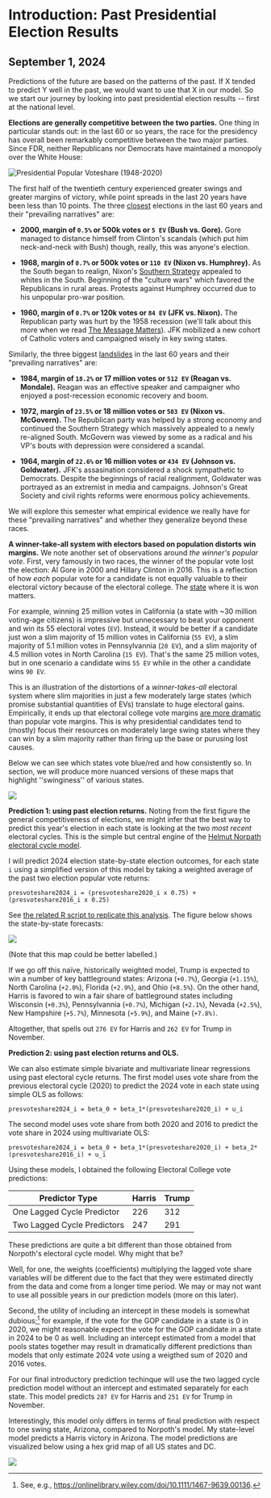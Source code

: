 # Introduction: Past Presidential Election Results
## September 1, 2024

Predictions of the future are based on the patterns of the past. If X tended to predict Y well in the past, we would want to use that X in our model. So we start our journey by looking into past presidential election results -- first at the national level. 

**Elections are generally competitive between the two parties.** One thing in particular stands out: in the last 60 or so years, the race for the presidency has overall been remarkably competitive between the two major parties. Since FDR, neither Republicans nor Democrats have maintained a monopoly over the White House:

![Presidential Popular Voteshare (1948-2020)](../figures/PV_national_historical.png)

The first half of the twentieth century experienced greater swings and greater margins of victory, while point spreads in the last 20 years have been less than 10 points. The three <u>closest</u> elections in the last 60 years and their "prevailing narratives" are:

* **2000, margin of `0.5%` or 500k votes or `5 EV` (Bush vs. Gore).** Gore managed to distance himself from Clinton's scandals (which put him neck-and-neck with Bush) though, really, this was anyone's election.

* **1968, margin of `0.7%` or 500k votes or `110 EV` (Nixon vs. Humphrey).** As the South began to realign, Nixon's [Southern Strategy](https://en.wikipedia.org/wiki/Southern_strategy) appealed to whites in the South. Beginning of the "culture wars" which favored the Republicans in rural areas. Protests against Humphrey occurred due to his unpopular pro-war position.

* **1960, margin of `0.7%` or 120k votes or `84 EV` (JFK vs. Nixon).** The Republican party was hurt by the 1958 recession (we'll talk about this more when we read [The Message Matters](https://www.amazon.com/Message-Matters-Economy-Presidential-Campaigns/dp/0691139636)). JFK mobilized a new cohort of Catholic voters and campaigned wisely in key swing states. 

Similarly, the three biggest <u>landslides</u> in the last 60 years and their "prevailing narratives" are:

* **1984, margin of `18.2%` or 17 million votes or `512 EV` (Reagan vs. Mondale).** Reagan was an effective speaker and campaigner who enjoyed a post-recession economic recovery and boom. 

* **1972, margin of `23.5%` or 18 million votes or `503 EV` (Nixon vs. McGovern).** The Republican party was helped by a strong economy and continued the Southern Strategy which massively appealed to a newly re-aligned South. McGovern was viewed by some as a radical and his VP's bouts with depression were considered a scandal.

* **1964, margin of `22.6%` or 16 million votes or `434 EV` (Johnson vs. Goldwater).** JFK's assasination considered a shock sympathetic to Democrats. Despite the beginnings of racial realignment, Goldwater was portrayed as an extremist in media and campaigns. Johnson's Great Society and civil rights reforms were enormous policy achievements.

We will explore this semester what empirical evidence we really have for these "prevailing narratives" and whether they generalize beyond these races.

**A winner-take-all system with electors based on population distorts win margins.** We note another set of observations around *the winner's popular vote*. First, very famously in two races, the winner of the popular vote lost the election: Al Gore in 2000 and Hillary Clinton in 2016. This is a reflection of how *each* popular vote for a candidate is not equally valuable to their electoral victory because of the electoral college. The <u>state</u> where it is won matters. 

For example, winning 25 million votes in California (a state with ~30 million voting-age citizens) is impressive but unnecessary to beat your opponent and win its 55 electoral votes (`EV`). Instead, it would be better if a candidate just won a slim majority of 15 million votes in California (`55 EV`), a slim majority of 5.1 million votes in Pennsylvannia (`20 EV`), and a slim majority of 4.5 million votes in North Carolina (`15 EV`). That's the same 25 million votes, but in one scenario a candidate wins `55 EV` while in the other a candidate wins `90 EV`. 

This is an illustration of the distortions of a *winner-takes-all* electoral system where slim majorities in just a few moderately large states (which promise substantial quantities of EVs) translate to huge electoral gains. Empirically, it ends up that electoral college vote margins [are more dramatic](https://www.pewresearch.org/fact-tank/2016/12/20/why-electoral-college-landslides-are-easier-to-win-than-popular-vote-ones/) than popular vote margins. This is why presidential candidates tend to (mostly) focus their resources on moderately large swing states where they can win by a slim majority rather than firing up the base or purusing lost causes. 

Below we can see which states vote blue/red and how consistently so. In section, we will produce more nuanced versions of these maps that highlight ''swinginess'' of various states.

![](../figures/PV_states_historical.png)

**Prediction 1: using past election returns.** Noting from the first figure the general competitiveness of elections, we might infer that the best way to predict this year's election in each state is looking at the two *most recent* electoral cycles. This is the simple but central engine of the [Helmut Norpath electoral cycle model](https://www.pollyvote.com/pollyvote-election-forecasting/naive-forecast/). 

I will predict 2024 election state-by-state election outcomes, for each state `i` using a simplified version of this model by taking a weighted average of the past two election popular vote returns: 

```
presvoteshare2024_i = (presvoteshare2020_i x 0.75) + (presvoteshare2016_i x 0.25)
```

See [the related R script to replicate this analysis](../scripts/01_Intro_Lab_Blog_Code.R). The figure below shows the state-by-state forecasts:

![](../figures/PV2024_simple_forecast.png)

(Note that this map could be better labelled.)

If we go off this naïve, historically weighted model, Trump is expected to win a number of key battleground states: Arizona (`+0.7%`), Georgia (`+1.15%`), North Carolina (`+2.0%`), Florida (`+2.9%`), and Ohio (`+8.5%`). On the other hand, Harris is favored to win a fair share of battleground states including Wisconsin (`+0.3%`), Pennsylvannia (`+0.7%`), Michigan (`+2.1%`), Nevada (`+2.5%`), New Hampshire (`+5.7%`), Minnesota (`+5.9%`), and Maine (`+7.8%)`. 

Altogether, that spells out `276 EV` for Harris and `262 EV` for Trump in November.

**Prediction 2: using past election returns and OLS.**

We can also estimate simple bivariate and multivariate linear regressions using past electoral cycle returns. The first model uses vote share from the previous electoral cycle (2020) to predict the 2024 vote in each state using simple OLS as follows: 

```
presvoteshare2024_i = beta_0 + beta_1*(presvoteshare2020_i) + u_i
```
The second model uses vote share from both 2020 and 2016 to predict the vote share in 2024 using multivariate OLS: 

```
presvoteshare2024_i = beta_0 + beta_1*(presvoteshare2020_i) + beta_2*(presvoteshare2016_i) + u_i
```

Using these models, I obtained the following Electoral College vote predictions: 


| Predictor Type                 | Harris | Trump |
|--------------------------------|--------|-------|
| One Lagged Cycle Predictor     |   226  |  312  |
| Two Lagged Cycle Predictors    |   247  |  291  |

These predictions are quite a bit different than those obtained from Norpoth's electoral cycle model. Why might that be? 

Well, for one, the weights (coefficients) multiplying the lagged vote share variables will be different due to the fact that they were estimated directly from the data and come from a longer time period. We may or may not want to use all possible years in our prediction models (more on this later). 

Second, the utility of including an intercept in these models is somewhat dubious;[^1] for example, if the vote for the GOP candidate in a state is 0 in 2020, we might reasonable expect the vote for the GOP candidate in a state in 2024 to be 0 as well. Including an intercept estimated from a model that pools states together may result in dramatically different predictions than models that only estimate 2024 vote using a weigthed sum of 2020 and 2016 votes. 

For our final introductory prediction techinque will use the two lagged cycle prediction model without an intercept and estimated separately for each state. This model predicts `287 EV` for Harris and `251 EV` for Trump in November. 

Interestingly, this model only differs in terms of final prediction with respect to one swing state, Arizona, compared to Norpoth's model. My state-level model predicts a Harris victory in Arizona. The model predictions are visualized below using a hex grid map of all US states and DC. 

![](../figures/PV2024_OLS_forecast.png)



[^1]: See, e.g., https://onlinelibrary.wiley.com/doi/10.1111/1467-9639.00136. 


